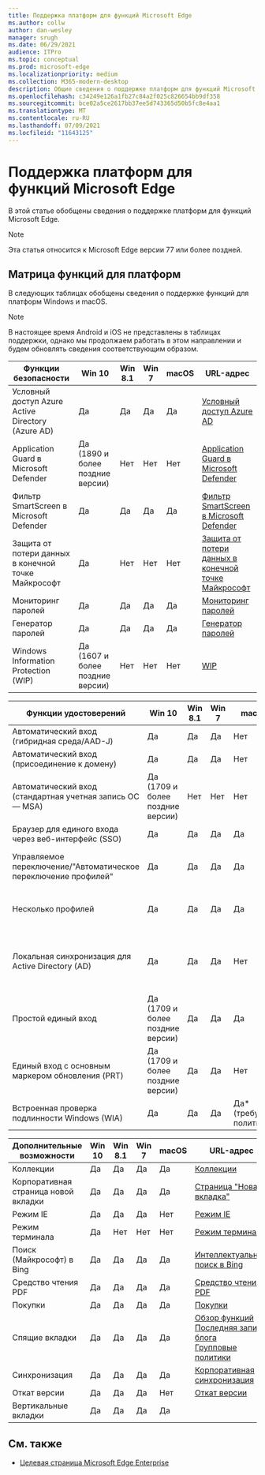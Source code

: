 ```yaml
---
title: Поддержка платформ для функций Microsoft Edge
ms.author: collw
author: dan-wesley
manager: srugh
ms.date: 06/29/2021
audience: ITPro
ms.topic: conceptual
ms.prod: microsoft-edge
ms.localizationpriority: medium
ms.collection: M365-modern-desktop
description: Общие сведения о поддержке платформ для функций Microsoft Edge
ms.openlocfilehash: c34249e126a1fb27c84a2f025c826654bb9df358
ms.sourcegitcommit: bce02a5ce2617bb37ee5d743365d50b5fc8e4aa1
ms.translationtype: MT
ms.contentlocale: ru-RU
ms.lasthandoff: 07/09/2021
ms.locfileid: "11643125"
---
```

# <a name="platform-support-for-microsoft-edge-features"></a>Поддержка платформ для функций Microsoft Edge

В этой статье обобщены сведения о поддержке платформ для функций Microsoft Edge.

> [!NOTE]
> Эта статья относится к Microsoft Edge версии 77 или более поздней.

## <a name="feature-matrix-for-platforms"></a>Матрица функций для платформ

В следующих таблицах обобщены сведения о поддержке функций для платформ Windows и macOS.

> [!NOTE]
> В настоящее время Android и iOS не представлены в таблицах поддержки, однако мы продолжаем работать в этом направлении и будем обновлять сведения соответствующим образом.

| Функции безопасности |Win 10|Win 8.1|Win 7|macOS|URL-адрес|
|--------|-------|--------|-----|-------|---|
|Условный доступ Azure Active Directory (Azure AD)|Да|Да|Да|Да|[Условный доступ Azure AD](/deployedge/ms-edge-security-conditional-access#accessing-conditional-access-protected-resources-in-microsoft-edge)|
|Application Guard в Microsoft Defender|Да (1890 и более поздние версии)|Нет|Нет|Нет|[Application Guard в Microsoft Defender](/deployedge/microsoft-edge-security-windows-defender-application-guard) |
|Фильтр SmartScreen в Microsoft Defender|Да|Да|Да|Да|[Фильтр SmartScreen в Microsoft Defender](/deployedge/microsoft-edge-security-smartscreen) |
|Защита от потери данных в конечной точке Майкрософт|Да|Нет|Нет|Нет|[Защита от потери данных в конечной точке Майкрософт](/deployedge/microsoft-edge-security-dlp#microsoft-endpoint-data-loss-prevention-endpoint-dlp)|
|Мониторинг паролей|Да|Да|Да|Да|[Мониторинг паролей](https://blogs.windows.com/msedgedev/2021/01/21/edge-88-privacy/)|
|Генератор паролей|Да|Да|Да|Да|[Генератор паролей](https://blogs.windows.com/msedgedev/2021/01/21/edge-88-privacy/)|
|Windows Information Protection (WIP)|Да (1607 и более поздние версии)|Нет|Нет|Нет|[WIP](/deployedge/microsoft-edge-security-windows-information-protection#system-requirements)|

|Функции удостоверений| Win 10 | Win 8.1 | Win 7 | macOS | URL-адрес |
|--|--|--|--|--|--|
|Автоматический вход (гибридная среда/AAD-J)|Да|Да|Да|Нет|[Гибридная среда/AAD-J](/deployedge/microsoft-edge-security-identity#automatic-sign-in)|
|Автоматический вход (присоединение к домену)|Да|Да|Да|Нет|[присоединение к домену](/deployedge/microsoft-edge-security-identity#automatic-sign-in)|
|Автоматический вход (стандартная учетная запись ОС — MSA)|Да (1709 и более поздние версии)|Нет|Нет|Нет|[Учетная запись Майкрософт](/deployedge/microsoft-edge-security-identity#automatic-sign-in)|
|Браузер для единого входа через веб-интерфейс (SSO)|Да|Да|Да|Да|[Единый вход в браузере](https://www.microsoft.com/microsoft-365/roadmap?featureid=66332)|
|Управляемое переключение/"Автоматическое переключение профилей"|Да|Да|Да|Да|[Использование нескольких профилей на работе и дома](https://blogs.windows.com/msedgedev/2020/04/30/automatic-profile-switching/) |
|Несколько профилей|Да|Да|Да|Да|[Использование нескольких профилей на работе и дома](https://blogs.windows.com/msedgedev/2020/04/30/automatic-profile-switching/) |
|Локальная синхронизация для Active Directory (AD)|Да|Да|Да|Нет|[Локальная синхронизация для пользователей Active Directory (AD)](/deployedge/microsoft-edge-on-premises-sync) |
|Простой единый вход|Да (1709 и более поздние версии)|Да|Да|Да|[Простой единый вход](/deployedge/microsoft-edge-security-identity#seamless-sso)|
|Единый вход с основным маркером обновления (PRT)|Да (1709 и более поздние версии)|Да|Да|Нет|[Единый вход с PRT](/deployedge/microsoft-edge-security-identity#sso-with-primary-refresh-token-prt)|
|Встроенная проверка подлинности Windows (WIA)|Да|Да|Да|Да* (требуется политика)|[WIA](/deployedge/microsoft-edge-security-identity#windows-integrated-authentication-wia)|

|Дополнительные возможности|Win 10|Win 8.1|Win 7|macOS|URL-адрес|
|--------|-------|--------|-----|-------|---|
|Коллекции|Да|Да|Да|Да|[Коллекции](https://blogs.windows.com/msedgedev/2019/12/09/improvements-collections-sync-microsoft-edge/) |
|Корпоративная страница новой вкладки|Да|Да|Да|Да|[Страница "Новая вкладка"](https://blogs.windows.com/msedgedev/2020/10/29/enterprise-new-tab-page-my-feed/) |
|Режим IE|Да|Да|Да|Нет|[Режим IE](/deployedge/edge-ie-mode#prerequisites)|
|Режим терминала|Да|Нет|Нет|Нет|[Режим терминала](/deployedge/microsoft-edge-configure-kiosk-mode)|
|Поиск (Майкрософт) в Bing|Да|Да|Да|Да|[Интеллектуальный поиск в Bing](https://www.microsoft.com/edge/business/intelligent-search-with-bing) |
|Средство чтения PDF|Да|Да|Да|Да|[Средство чтения PDF](/deployedge/microsoft-edge-pdf) |
|Покупки|Да|Да|Да|Да|[Покупки](https://techcommunity.microsoft.com/t5/articles/introducing-shopping-with-microsoft-edge/m-p/1870080) |
|Спящие вкладки|Да|Да|Да|Да|[Обзор функций](/deployedge/microsoft-edge-relnote-stable-channel)<br>[Последняя запись блога](https://blogs.windows.com/msedgedev/2021/03/04/edge-89-performance/)<br>[Групповые политики](/deployedge/microsoft-edge-policies#sleeping-tabs-settings)|
|Синхронизация|Да|Да|Да|Да| [Корпоративная синхронизация](/deployedge/microsoft-edge-enterprise-sync) |
|Откат версии|Да|Да|Да|Нет|[Откат версии](/deployedge/edge-learnmore-rollback) |
|Вертикальные вкладки|Да|Да|Да|Да| |

## <a name="see-also"></a>См. также

- [Целевая страница Microsoft Edge Enterprise](https://aka.ms/EdgeEnterprise)